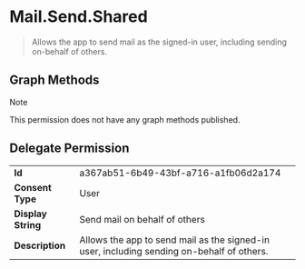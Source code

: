 # Mail.Send.Shared

> Allows the app to send mail as the signed-in user, including sending on-behalf of others.
## Graph Methods

> [!NOTE]
> This permission does not have any graph methods published.

## Delegate Permission
|||
|-|-|
|**Id**|a367ab51-6b49-43bf-a716-a1fb06d2a174|
|**Consent Type**|User|
|**Display String**|Send mail on behalf of others|
|**Description**|Allows the app to send mail as the signed-in user, including sending on-behalf of others.|
